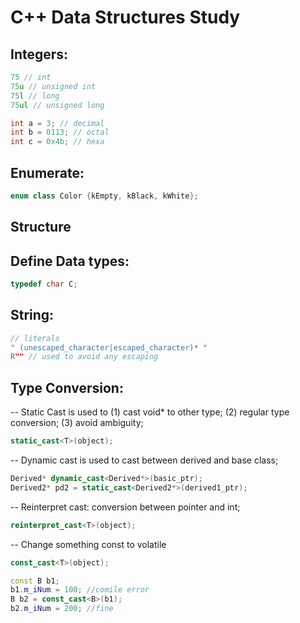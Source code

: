 # C++ Data Structures Study

## Integers:
```cpp
75 // int
75u // unsigned int
75l // long
75ul // unsigned long

int a = 3; // decimal
int b = 0113; // octal
int c = 0x4b; // hexa
```

## Enumerate:
```cpp
enum class Color {kEmpty, kBlack, kWhite};
```

## Structure

## Define Data types:
```cpp
typedef char C;
```

## String:
```cpp
// literals
" (unescaped_character|escaped_character)* "
R"" // used to avoid any escaping
```

## Type Conversion:
-- Static Cast is used to (1) cast void* to other type; (2) regular type conversion; (3) avoid ambiguity;
```cpp
static_cast<T>(object);
```
-- Dynamic cast is used to cast between derived and base class;
```cpp
Derived* dynamic_cast<Derived*>(basic_ptr);
Derived2* pd2 = static_cast<Derived2*>(derived1_ptr);
```
-- Reinterpret cast: conversion between pointer and int;
```cpp
reinterpret_cast<T>(object);
```
-- Change something const to volatile
```cpp
const_cast<T>(object);

const B b1;
b1.m_iNum = 100; //comile error
B b2 = const_cast<B>(b1);
b2.m_iNum = 200; //fine
```
